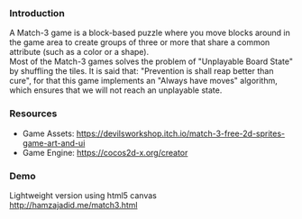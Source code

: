 <p align="center">
  <img src"./imgs/match3.png"
</p>

### Introduction
A Match-3 game is a block-based puzzle where you move blocks around in the game area to create groups of three or more that share a common attribute (such as a color or a shape).<br>
Most of the Match-3 games solves the problem of "Unplayable Board State" by shuffling the tiles. It is said that: "Prevention is shall reap better than cure", for that this game implements an "Always have moves" algorithm, which ensures that we will not reach an unplayable state.

### Resources
* Game Assets: https://devilsworkshop.itch.io/match-3-free-2d-sprites-game-art-and-ui
* Game Engine: https://cocos2d-x.org/creator

### Demo
Lightweight version using html5 canvas <br>
http://hamzajadid.me/match3.html
